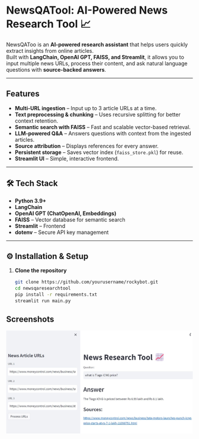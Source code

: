 ﻿# NewsQATool: AI-Powered News Research Tool 📈

NewsQAToo is an **AI-powered research assistant** that helps users quickly extract insights from online articles.  
Built with **LangChain, OpenAI GPT, FAISS, and Streamlit**, it allows you to input multiple news URLs, process their content, and ask natural language questions with **source-backed answers**.

---

## Features

- **Multi-URL ingestion** – Input up to 3 article URLs at a time.
- **Text preprocessing & chunking** – Uses recursive splitting for better context retention.
- **Semantic search with FAISS** – Fast and scalable vector-based retrieval.
- **LLM-powered Q&A** – Answers questions with context from the ingested articles.
- **Source attribution** – Displays references for every answer.
- **Persistent storage** – Saves vector index (`faiss_store.pkl`) for reuse.
- **Streamlit UI** – Simple, interactive frontend.

---

## 🛠️ Tech Stack

- **Python 3.9+**
- **LangChain**
- **OpenAI GPT (ChatOpenAI, Embeddings)**
- **FAISS** – Vector database for semantic search
- **Streamlit** – Frontend
- **dotenv** – Secure API key management

---

## ⚙️ Installation & Setup

1. **Clone the repository**
   ```bash
   git clone https://github.com/yourusername/rockybot.git
   cd newsqaresearchtool
   pip install -r requirements.txt
   streamlit run main.py
   ```

## Screenshots
![App Screenshot](./newsbot.jpg)
